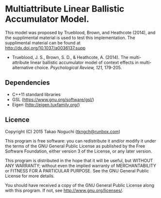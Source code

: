 # Multiattribute Linear Ballistic Accumulator Model.

This model was proposed by Trueblood, Brown, and Heathcote (2014), and the
supplimental material is used to test this implementation. The supplimental
material can be found at http://dx.doi.org/10.1037/a0036137.supp

- Trueblood, J. S., Brown, S. D., & Heathcote, A. (2014). The multi-attribute
  linear ballistic accumulator model of context effects in multi-alternative
  choice.  *Psychological Review, 121,* 179-205.


## Dependencies
- C++11 standard libraries
- GSL (https://www.gnu.org/software/gsl/)
- Eigen (http://eigen.tuxfamily.org/)


## Licence

Copyright (C) 2015 Takao Noguchi (tkngch@runbox.com)

This program is free software: you can redistribute it and/or modify it under
the terms of the GNU General Public License as published by the Free Software
Foundation, either version 3 of the License, or any later version.

This program is distributed in the hope that it will be useful, but WITHOUT
ANY WARRANTY; without even the implied warranty of MERCHANTABILITY or FITNESS
FOR A PARTICULAR PURPOSE.  See the GNU General Public License for more
details.

You should have received a copy of the GNU General Public License along with
this program.  If not, see <http://www.gnu.org/licenses/>.

